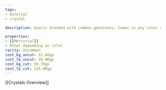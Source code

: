 ```yaml
---
tags:
- material
- crystal

description: Quartz blended with common gemstones. Comes in any color and opacity.

properties:
- [[Mercurial]]
- Other depending on color
rarity: Uncommon
cost_kg_uncut: 22.68gp
cost_lb_uncut: 50.00gp
cost_kg_cut: 56.70gp
cost_lb_cut: 125.00gp
---
```

[[Crystals Overview]]